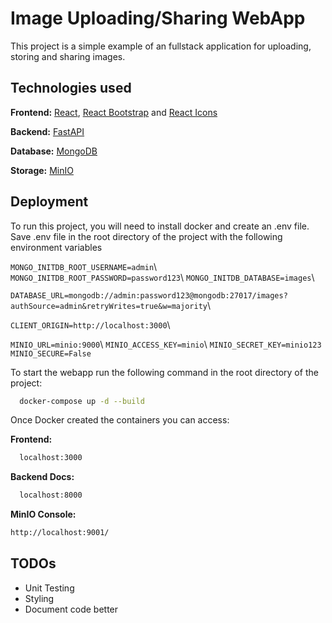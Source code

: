 
# Image Uploading/Sharing WebApp

This project is a simple example of an fullstack application 
for uploading, storing and sharing images. 



## Technologies used

**Frontend:** 
[React](https://reactjs.org/),
[React Bootstrap](https://react-bootstrap.github.io/)
and [React Icons](https://react-icons.github.io/react-icons)

**Backend:** [FastAPI](https://fastapi.tiangolo.com/)

**Database:** [MongoDB](https://www.mongodb.com/)

**Storage:** [MinIO](https://min.io/)




## Deployment

To run this project, you will need to install docker and create an .env file.
Save .env file in the root directory of the project with the following environment variables 

`MONGO_INITDB_ROOT_USERNAME=admin`\ 
`MONGO_INITDB_ROOT_PASSWORD=password123`\ 
`MONGO_INITDB_DATABASE=images`\ 

`DATABASE_URL=mongodb://admin:password123@mongodb:27017/images?authSource=admin&retryWrites=true&w=majority`\ 

`CLIENT_ORIGIN=http://localhost:3000`\ 

`MINIO_URL=minio:9000`\ 
`MINIO_ACCESS_KEY=minio`\ 
`MINIO_SECRET_KEY=minio123`\
`MINIO_SECURE=False`

To start the webapp run the following command in the root directory of the project:

```bash
  docker-compose up -d --build
```

Once Docker created the containers you can access:

**Frontend:** 
```bash
  localhost:3000
````

**Backend Docs:**
```bash
  localhost:8000
```

**MinIO Console:**
```bash
http://localhost:9001/
```


## TODOs

- Unit Testing
- Styling
- Document code better

